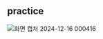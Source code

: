 ## practice

![화면 캡처 2024-12-16 000416](https://github.com/user-attachments/assets/d9e52e24-58b1-428e-b48d-935becb05c2d)
